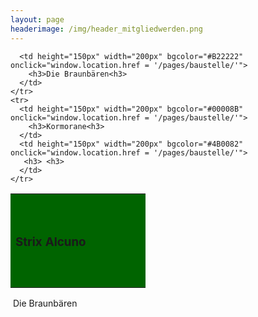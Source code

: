 ```yaml
---
layout: page
headerimage: /img/header_mitgliedwerden.png
---
```


<table>
    <tr>
      <td height="150px" width="200px" bgcolor="#006400" onclick="window.location.href = '/pages/baustelle/'">                
        <h3>Strix Alcuno</h3>
      </td>
      
      <td height="150px" width="200px" bgcolor="#B22222" onclick="window.location.href = '/pages/baustelle/'">   
        <h3>Die Braunbären<h3>
      </td>
    </tr>
    <tr>  
      <td height="150px" width="200px" bgcolor="#00008B" onclick="window.location.href = '/pages/baustelle/'">
        <h3>Kormorane<h3>
      </td>
      <td height="150px" width="200px" bgcolor="#4B0082" onclick="window.location.href = '/pages/baustelle/'">   
       <h3> <h3>
      </td>
    </tr>      
</table>        

<div class="panel" data-role="panel">
 <div class="heading">
  <img class="icon" src="">
   <span class="title">Die Braunbären</span>
  </div>
  <div class="content padding10" style="display: none;">
   Bei der Sippe "die Braunbären" handelt es sich um die Jungmanschaft des Stammes.
  </div>
 </div>
